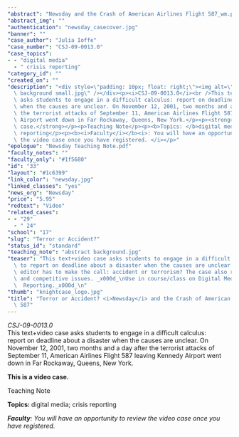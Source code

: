 ```yaml
---
"abstract": "Newsday and the Crash of American Airlines Flight 587_wm.pdf"
"abstract_img": ""
"authentication": "newsday_casecover.jpg"
"banner": ""
"case_author": "Julia Ioffe"
"case_number": "CSJ-09-0013.0"
"case_topics":
- - "digital media"
  - " crisis reporting"
"category_id": ""
"created_on": ""
"description": "<div style=\"padding: 10px; float: right;\"><img alt=\"\" src=\"/casestudy/files/photos/344/abstract\
  \ background small.jpg\" /></div><p><i>CSJ-09-0013.0</i><br />This text+video case\
  \ asks students to engage in a difficult calculus: report on deadline about a disaster\
  \ when the causes are unclear. On November 12, 2001, two months and a day after\
  \ the terrorist attacks of September 11, American Airlines Flight 587 leaving Kennedy\
  \ Airport went down in Far Rockaway, Queens, New York.</p><p><strong>This is a video\
  \ case.</strong></p><p>Teaching Note</p><p><b>Topics: </b>digital media; crisis\
  \ reporting</p><p><b><i>Faculty</i></b><i>: You will have an opportunity to review\
  \ the video case once you have registered. </i></p>"
"epologue": "Newsday Teaching Note.pdf"
"faculty_notes": ""
"faculty_only": "#1f5680"
"id": "33"
"layout": "#1c6399"
"link_color": "newsday.jpg"
"linked_classes": "yes"
"news_org": "Newsday"
"price": "5.95"
"redtext": "Video"
"related_cases":
- - "29"
  - " 24"
"school": "17"
"slug": "Terror or Accident?"
"status_id": "standard"
"teaching_note": "abstract background.jpg"
"teaser": "This text+video case asks students to engage in a difficult calculus: how\
  \ to report on deadline about a disaster when the causes are unclear. The website\
  \ editor has to make the call: accident or terrorism? The case also raises managerial\
  \ and competitive issues. _x000d_\nUse in course/class on Digital Media or Crisis\
  \  Reporting._x000d_\n"
"thumb": "knightcase_logo.jpg"
"title": "Terror or Accident? <i>Newsday</i> and the Crash of American Airlines Flight\
  \ 587"
---
```

<div style="padding: 10px; float: right;"><img alt="" src="/casestudy/files/photos/344/abstract background small.jpg" /></div><p><i>CSJ-09-0013.0</i><br />This text+video case asks students to engage in a difficult calculus: report on deadline about a disaster when the causes are unclear. On November 12, 2001, two months and a day after the terrorist attacks of September 11, American Airlines Flight 587 leaving Kennedy Airport went down in Far Rockaway, Queens, New York.</p><p><strong>This is a video case.</strong></p><p>Teaching Note</p><p><b>Topics: </b>digital media; crisis reporting</p><p><b><i>Faculty</i></b><i>: You will have an opportunity to review the video case once you have registered. </i></p>

